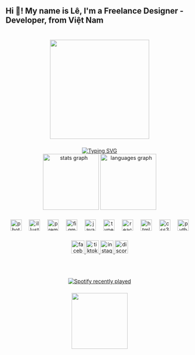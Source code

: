 <h2 align="left">Hi 👋! My name is Lê, I'm a Freelance Designer - Developer, from Việt Nam</h2>

###

<br clear="both">

<div align="center">
  <img height="266" src="https://github.com/LeDaDev/LeDaDev/blob/98110a32937c8d24a0a1f2e99a6b6a12e20ac9bf/le.png"  />
</div>

###
<div align="center">
  <a href="https://git.io/typing-svg"> 
    <img src="https://readme-typing-svg.demolab.com?font=Fira+Code&pause=1000&random=false&width=435&lines=Hi%2C+it+me+L%C3%AA;Yeah%2C+i'm+just+L%C3%AA" alt="Typing SVG" /></a>
</div>

<div align="center">
  <img src="https://github-readme-stats.vercel.app/api?username=LeDaDev&hide_title=false&hide_rank=false&show_icons=true&include_all_commits=true&count_private=true&disable_animations=false&theme=dracula&locale=en&hide_border=false" height="150" alt="stats graph"  />
  <img src="https://github-readme-stats.vercel.app/api/top-langs?username=LeDaDev&locale=en&hide_title=false&layout=compact&card_width=320&langs_count=5&theme=dracula&hide_border=false" height="150" alt="languages graph"  />
</div>

###

<div align="center">
  <img src="https://cdn.jsdelivr.net/gh/devicons/devicon/icons/photoshop/photoshop-plain.svg" height="30" alt="photoshop logo"  />
  <img width="12" />
  <img src="https://cdn.jsdelivr.net/gh/devicons/devicon/icons/illustrator/illustrator-plain.svg" height="30" alt="illustrator logo"  />
  <img width="12" />
  <img src="https://cdn.jsdelivr.net/gh/devicons/devicon/icons/premierepro/premierepro-plain.svg" height="30" alt="premierepro logo"  />
  <img width="12" />
  <img src="https://cdn.jsdelivr.net/gh/devicons/devicon/icons/figma/figma-original.svg" height="30" alt="figma logo"  />
  <img width="12" />
  <img src="https://cdn.jsdelivr.net/gh/devicons/devicon/icons/javascript/javascript-original.svg" height="30" alt="javascript logo"  />
  <img width="12" />
  <img src="https://cdn.jsdelivr.net/gh/devicons/devicon/icons/typescript/typescript-original.svg" height="30" alt="typescript logo"  />
  <img width="12" />
  <img src="https://cdn.jsdelivr.net/gh/devicons/devicon/icons/react/react-original.svg" height="30" alt="react logo"  />
  <img width="12" />
  <img src="https://cdn.jsdelivr.net/gh/devicons/devicon/icons/html5/html5-original.svg" height="30" alt="html5 logo"  />
  <img width="12" />
  <img src="https://cdn.jsdelivr.net/gh/devicons/devicon/icons/css3/css3-original.svg" height="30" alt="css3 logo"  />
  <img width="12" />
  <img src="https://cdn.jsdelivr.net/gh/devicons/devicon/icons/python/python-original.svg" height="30" alt="python logo"  />
</div>

###

<div align="center">
  <a href="https://facebook.com/banledangyeuu" target="_blank">
    <img src="https://img.shields.io/static/v1?message=Facebook&logo=facebook&label=&color=1877F2&logoColor=white&labelColor=&style=for-the-badge" height="35" alt="facebook logo"  />
  </a>
    <a href="https://tiktok.com/@banledangyeuu" target="_blank">
    <img src="https://img.shields.io/static/v1?message=Tiktok&logo=tiktok&label=&color=black&logoColor=white&labelColor=&style=for-the-badge" height="35" alt="tiktok logo"  />
  </a>
  <a href="https://instagram.com/banledangyeuu" target="_blank">
    <img src="https://img.shields.io/static/v1?message=Instagram&logo=instagram&label=&color=E4405F&logoColor=white&labelColor=&style=for-the-badge" height="35" alt="instagram logo"  />
  </a>
  <a href="https://discordapp.com/users/lehoangf" target="_blank">
    <img src="https://img.shields.io/static/v1?message=Discord&logo=discord&label=&color=7289DA&logoColor=white&labelColor=&style=for-the-badge" height="35" alt="discord logo"  />
  </a>
</div>

###

<br clear="both">

<!--<img src="https://raw.githubusercontent.com/LeDaDev/LeDaDev/output/snake.svg" alt="Snake animation" /> -->

###

<div align="center">
  <a href="https://open.spotify.com/user/31fcpc6wsugmsnkwebmlnb2mvd4a">
    <img src="https://spotify-recently-played-readme.vercel.app/api?user=31fcpc6wsugmsnkwebmlnb2mvd4a&count=5" alt="Spotify recently played"  />
  </a>
</div>

###

<div align="center">
  <img height="150" src="https://imgur.com/hGDEjlq.gif"  />
</div>

###
